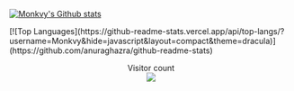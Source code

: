 [![Monkvy's Github stats](https://github-readme-stats.vercel.app/api?username=Monkvy&theme=dracula&count_private=true)](https://github.com/anuraghazra/github-readme-stats)

<p align="center"> 
  <frame src="[https://profile-counter.glitch.me/Monkvy/count.svg](https://github-readme-stats.vercel.app/api/top-langs/?username=Monkvy&hide=javascript&layout=compact&theme=dracula)" />
</p>
[![Top Languages](https://github-readme-stats.vercel.app/api/top-langs/?username=Monkvy&hide=javascript&layout=compact&theme=dracula)](https://github.com/anuraghazra/github-readme-stats)

<p align="center"> 
  Visitor count<br>
  <img src="https://profile-counter.glitch.me/Monkvy/count.svg" />
</p>
